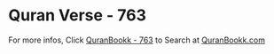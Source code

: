 # Quran Verse - 763 

For more infos, Click [QuranBookk - 763](https://www.quranbookk.com/quran/search?q=763) to Search at [QuranBookk.com](http://quranbookk.com/)